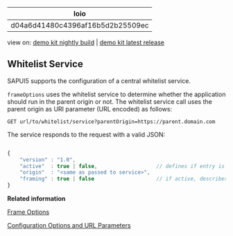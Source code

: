 <!-- loiod04a6d41480c4396af16b5d2b25509ec -->

| loio |
| -----|
| d04a6d41480c4396af16b5d2b25509ec |

<div id="loio">

view on: [demo kit nightly build](https://openui5nightly.hana.ondemand.com/#/topic/d04a6d41480c4396af16b5d2b25509ec) | [demo kit latest release](https://openui5.hana.ondemand.com/#/topic/d04a6d41480c4396af16b5d2b25509ec)</div>

## Whitelist Service

SAPUI5 supports the configuration of a central whitelist service.

`frameOptions` uses the whitelist service to determine whether the application should run in the parent origin or not. The whitelist service call uses the parent origin as URI parameter \(URL encoded\) as follows:

```
GET url/to/whitelist/service?parentOrigin=https://parent.domain.com
```

The service responds to the request with a valid JSON:

``` js

{
    "version" : "1.0",
    "active"  : true | false,                   // defines if entry is active (if not, framing will be allowed per default)
    "origin"  : "<same as passed to service>",
    "framing" : true | false                    // if active, describes if framing should be allowed (see FrameOptions)
}
```

**Related information**  


[Frame Options](Frame_Options_62d9c4d.md)

[Configuration Options and URL Parameters](Configuration_Options_and_URL_Parameters_91f2d03.md)

